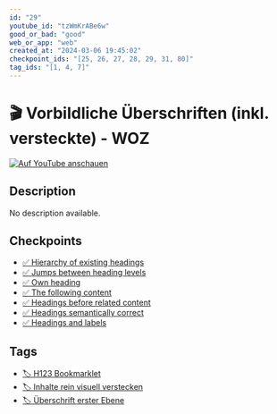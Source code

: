 ```yaml
---
id: "29"
youtube_id: "tzWmKrABe6w"
good_or_bad: "good"
web_or_app: "web"
created_at: "2024-03-06 19:45:02"
checkpoint_ids: "[25, 26, 27, 28, 29, 31, 80]"
tag_ids: "[1, 4, 7]"
---
```


# 🎬 Vorbildliche Überschriften (inkl. versteckte) - WOZ

[![Auf YouTube anschauen](https://img.youtube.com/vi/tzWmKrABe6w/sddefault.jpg)](https://youtu.be/tzWmKrABe6w)

## Description

No description available.

## Checkpoints

- [✅ Hierarchy of existing headings](/en/wcag/1.3.1a-headings-structure/hierarchy-of-existing-headings)
- [✅ Jumps between heading levels](/en/wcag/1.3.1a-headings-structure/jumps-between-heading-levels)
- [✅ Own heading](/en/wcag/1.3.1a-headings-structure/own-heading)
- [✅ The following content](/en/wcag/1.3.1a-headings-structure/the-following-content)
- [✅ Headings before related content](/en/wcag/1.3.1a-headings-structure/headings-before-related-content)
- [✅ Headings semantically correct](/en/wcag/1.3.1a-headings-structure/headings-semantically-correct)
- [✅ Headings and labels](/en/wcag/2.4.6-headings-and-labels/headings-and-labels)

## Tags

- [🏷️ H123 Bookmarklet](/en/tags/h123-bookmarklet)
- [🏷️ Inhalte rein visuell verstecken](/en/tags/inhalte-rein-visuell-verstecken)
- [🏷️ Überschrift erster Ebene](/en/tags/uberschrift-erster-ebene)
